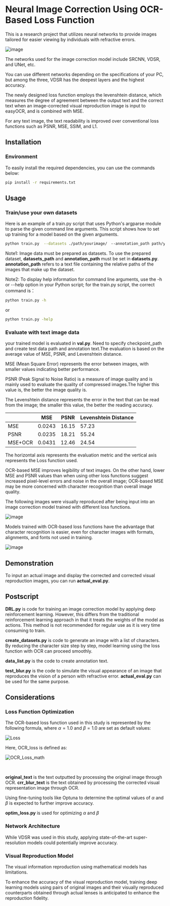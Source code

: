 # Neural Image Correction Using OCR-Based Loss Function

This is a research project that utilizes neural networks to provide images tailored for easier viewing by individuals with refractive errors.


![image](https://github.com/TorlenBuffet/image_correction/assets/138644618/19210d3a-996c-44fe-a54d-1a82f5e69a70)



The networks used for the image correction model include SRCNN, VDSR, and UNet, etc. 

You can use different networks depending on the specifications of your PC, but among the three, VDSR has the deepest layers and the highest accuracy.

The newly designed loss function employs the levenshtein distance, which measures the degree of agreement between the output text and the correct text when an image-corrected visual reproduction image is input to easyOCR, and is combined with MSE.

For any text image, the text readability is improved over conventional loss functions such as PSNR, MSE, SSIM, and L1.

## Installation

### Environment
To easily install the required dependencies, you can use the commands below:
```bash
pip install -r requirements.txt
```

## Usage
### Train/use your own datasets
Here is an example of a train.py script that uses Python's argparse module to parse the given command line arguments. This script shows how to set up training for a model based on the given arguments.

```bash
python train.py  --datasets ./path/yourimage/　--annotation_path path/your_image_list.txt --max_epochs 500 --gpus 1 --batch_size 10 --loss l1 --model swinir --sphere 0.8 --cylinder 0 --axis 0 --radius 1.5 --lr 0.00002 --img_shape 3 256 256
```
Note1: Image data must be prepared as datasets. To use the prepared dataset, **datasets_path** and **annotation_path** must be set in **datasets.py**. 
**annotation_path** refers to a text file containing the relative paths of the images that make up the dataset.

Note2: To display help information for command line arguments, use the -h or --help option in your Python script; for the train.py script, the correct command is：
```bash
python train.py -h
```
or
```bash
python train.py -help
```

### Evaluate with text image data

your trained model is evaluated in **val.py**.
Need to specify checkpoint_path and create test data path and annotation text.The evaluation is based on the average value of MSE, PSNR, and Levenshtein distance. 

MSE (Mean Square Error) represents the error between images, with smaller values indicating better performance. 

PSNR (Peak Signal to Noise Ratio) is a measure of image quality and is mainly used to evaluate the quality of compressed images.The higher this value is, the better the image quality is. 

The Levenshtein distance represents the error in the text that can be read from the image; the smaller this value, the better the reading accuracy.

| | MSE | PSNR | Levenshtein Distance |
|-----------|-----------|-----------|-----------|
| MSE | 0.0243 | 16.15 | 57.23 |
| PSNR | 0.0235 | 18.21 | 55.24 |
| MSE+OCR | 0.0431 | 12.46 | 24.54 |

The horizontal axis represents the evaluation metric and the vertical axis represents the Loss function used.

OCR-based MSE improves legibility of text images.
On the other hand, lower MSE and PSNR values than when using other loss functions suggest increased pixel-level errors and noise in the overall image; OCR-based MSE may be more concerned with character recognition than overall image quality.

The following images were visually reproduced after being input into an image correction model trained with different loss functions.



![image](https://github.com/Kawano-Lab/Image-Correction/assets/138644618/6a299c78-1b8b-495e-bd5f-4a142173312f)


Models trained with OCR-based loss functions have the advantage that character recognition is easier, even for character images with formats, alignments, and fonts not used in training.

![image](https://github.com/Kawano-Lab/Image-Correction/assets/138644618/5fa8bc96-38ab-4807-8d84-b8e6d0b7b70e)



## Demonstration

To input an actual image and display the corrected and corrected visual reproduction images, you can run **actual_eval.py**.

## Postscript

**DRL.py** is code for training an image correction model by applying deep reinforcement learning. However, this differs from the traditional reinforcement learning approach in that it treats the weights of the model as actions. This method is not recommended for regular use as it is very time consuming to train.

**create_datasets.py** is code to generate an image with a list of characters. By reducing the character size step by step, model learning using the loss function with OCR can proceed smoothly.

**data_list.py** is the code to create annotation text.

**test_blur.py** is the code to simulate the visual appearance of an image that reproduces the vision of a person with refractive error. **actual_eval.py** can be used for the same purpose.

## Considerations

### Loss Function Optimization
The OCR-based loss function used in this study is represented by the following formula, where $α=1.0$ and $β=1.0$ are set as default values:

![Loss](https://github.com/Kawano-Lab/Image-Correction/assets/138644618/4299fb00-7bcf-4634-886c-32c40c7671c2)


Here, OCR_loss is defined as:

![OCR_Loss_math](https://github.com/Kawano-Lab/Image-Correction/assets/138644618/b271cf05-79cd-4692-8c48-ae45d92096ff)

​
 
**original_text** is the text outputted by processing the original image through OCR. 
**crr_blur_text** is the text obtained by processing the corrected visual representation image through OCR.

Using fine-tuning tools like Optuna to determine the optimal values of $α$ and $β$ is expected to further improve accuracy.

**optim_loss.py** is used for optimizing $α$ and $β$

### Network Architecture
While VDSR was used in this study, applying state-of-the-art super-resolution models could potentially improve accuracy.

### Visual Reproduction Model
The visual information reproduction using mathematical models has limitations. 

To enhance the accuracy of the visual reproduction model, training deep learning models using pairs of original images and their visually reproduced counterparts obtained through actual lenses is anticipated to enhance the reproduction fidelity.

